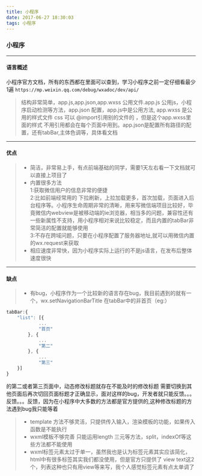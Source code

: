 ```yaml
---
title: 小程序
date: 2017-06-27 18:30:03
tags: 小程序
---
```

### 小程序
------
#### 语言概述
小程序官方文档，所有的东西都在里面可以查到，学习小程序之前一定仔细看最少1遍
`https://mp.weixin.qq.com/debug/wxadoc/dev/api/`
> 结构非常简单，app.js,app.json,app.wxss 公用文件.app.js 公用js，小程序启动检测等方法，app.json 配置，app.js中是公用方法, app.wxss 是公用的样式文件 css 可以 @import引用别的文件的 ，但是这个app.wxss里面的样式 不用引用都会在每个页面中用到。app.json是配置所有路径的配置，还有tabBar,主体色调等，具体看文档

------
#### 优点
> * 简洁，非常易上手，有点前端基础的同学，需要1天左右看一下文档就可以直接上项目了
> * 内置很多方法<br>1:获取微信用户的信息非常的便捷<br>2:比如前端经常用的 下拉刷新，上拉加载更多，首次加载，页面进入后台程序等。小程序生命周期非常的清晰，用来写微信端项目比较好，毕竟微信内webview是被移动端的ie浏览器，相当多的问题，兼容性还有一些新属性不支持，用小程序相对来说比较稳定，而且内置的tabBar非常简洁的配置就能够使用<br>3:不存在跨域问题，只要在小程序配置了服务器地址,就可以用微信内置的wx.request来获取
> * 相应速度非常快，因为小程序实际上运行的不是js语言，在发布后整体速度很快

------
#### 缺点
> * 有bug，小程序作为一个比较新的语言存在bug，我目前遇到的就有一个，wx.setNavigationBarTitle 在tabBar中的非首页（eg:）
```javascript
tabBar:{
	"list": [{
		    ...
		    "首页"
		}, {
		    ...
		    "第二"
		}, {
		    ...
		    "第三"
	}]
}
```
的第二或者第三页面中，动态修改标题就存在不能及时的修改标题 需要切换到其他页面后再次切回页面标题才正确显示，面对这样的bug，开发者就只能反馈。。。反馈。。。反馈，因为在小程序中大多数的方法都是官方提供的,这种修改标题的方法遇到bug我只能等着
> * template 方法不够灵活，只提供传入输入，渲染模板的功能，如果传入函数是不能执行
> * wxml模板不够完善 只能运用length 三元等方法，split，indexOf等这些方法都不能使用
> * wxml标签元素太过于单一，虽然我也是认为标签元素其实应该简化，html中有很多标签其实我们都没使用，但是官方只提供了 view text这2个，列表这种也只有用view等来写，我个人感觉标签元素有点太单调了
